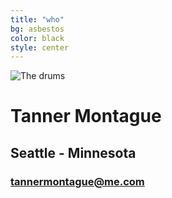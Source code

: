 ```yaml
---
title: "who"
bg: asbestos
color: black
style: center
---
```

![The drums](http://s7.postimg.org/ofs25iijt/Tan002_1.jpg)

# Tanner Montague

## Seattle - Minnesota

### <tannermontague@me.com>

